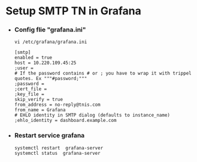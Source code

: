# Setup SMTP TN in Grafana
- ### Config flie "grafana.ini"
    ```
    vi /etc/grafana/grafana.ini
    ```
    ```
    [smtp]
    enabled = true
    host = 10.220.109.45:25
    ;user =
    # If the password contains # or ; you have to wrap it with trippel quotes. Ex """#password;"""
    ;password =
    ;cert_file =
    ;key_file =
    skip_verify = true
    from_address = no-reply@tnis.com
    from_name = Grafana
    # EHLO identity in SMTP dialog (defaults to instance_name)
    ;ehlo_identity = dashboard.example.com
    ```
- ### Restart service grafana
    ```
    systemctl restart  grafana-server 
    systemctl status  grafana-server
    ```
